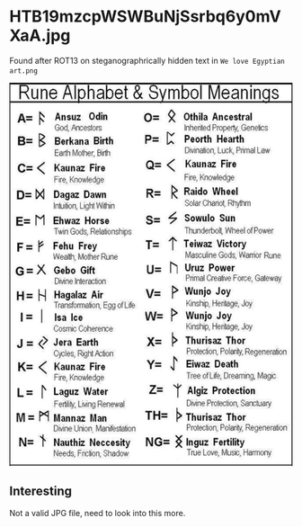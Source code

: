 # HTB19mzcpWSWBuNjSsrbq6y0mVXaA.jpg

Found after ROT13 on steganographrically hidden text in `We love Egyptian art.png`

![HTB19mzcpWSWBuNjSsrbq6y0mVXaA](HTB19mzcpWSWBuNjSsrbq6y0mVXaA.jpg)

## Interesting

Not a valid JPG file, need to look into this more.
